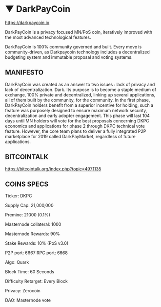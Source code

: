 # ▼ DarkPayCoin
https://darkpaycoin.io


DarkPayCoin is a privacy focused MN/PoS coin, iteratively improved with the most advanced technological features.

DarkPayCoin is 100% community governed and built. Every move is community-driven, as Darkpaycoin technology includes a decentralized budgeting system and immutable proposal and voting systems.

## MANIFESTO ##

DarkPayCoin was created as an answer to two issues : lack of privacy and lack of decentralization. Dark. Its purpose is to become a staple medium of exchange, 100% private and decentralized, linking up several applications, all of them built by the community, for the community.
In the first phase, DarkPayCoin holders benefit from a superior incentive for holding, such a feature was purposely designed to ensure maximum network security, decentralization and early adopter engagement. This phase will last 104 days until MN holders will vote for the best proposals concerning DKPC economics and applications for phase 2 through DKPC technical vote feature.
However, the core team plans to deliver a fully integrated P2P marketplace for 2019 called DarkPayMarket, regardless of future applications.

## BITCOINTALK ##

https://bitcointalk.org/index.php?topic=4971135

## COINS SPECS ##

Ticker: DKPC

Supply Cap: 21,000,000 

Premine: 21000 (0.1%)

Masternode collateral: 1000

Masternode Rewards: 90%

Stake Rewards: 10% (PoS v3.0)

P2P port: 6667 RPC port: 6668

Algo: Quark

Block Time: 60 Seconds

Difficulty Retarget: Every Block

Privacy: Zerocoin

DAO: Masternode vote
